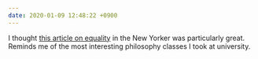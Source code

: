 ```yaml
---
date: 2020-01-09 12:48:22 +0900
---
```

I thought [this article on equality](https://www.newyorker.com/magazine/2020/01/13/the-equality-conundrum) in the New Yorker was particularly great. Reminds me of the most interesting philosophy classes I took at university.
